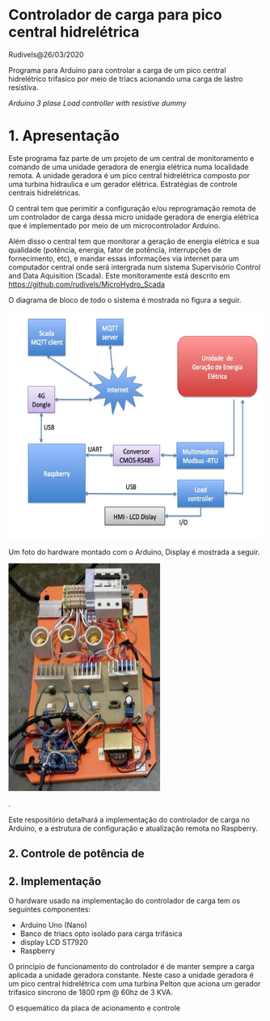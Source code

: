 # Controlador de carga para pico central hidrelétrica
Rudivels@26/03/2020

Programa para Arduino para controlar a carga de um pico central hidrelétrico trifasico por meio de triacs acionando uma carga de lastro resistiva.

*Arduino 3 plase Load controller with resistive dummy*


# 1. Apresentação 
Este programa faz parte de um projeto de um central de monitoramento e comando de uma unidade geradora de energia elétrica numa localidade remota. 
A unidade geradora é um pico central hidrelétrica composto por uma turbina hidraulica e um gerador elétrica. Estratégias de controle centrais hidrelétricas.  

O central tem que perimitir a configuração e/ou reprogramação remota de um controlador de carga dessa micro unidade geradora de energia elétrica que é implementado por meio de um microcontrolador Arduino. 

Além disso o central tem que monitorar a geração de energia elétrica e sua qualidade (potência, energia, fator de potência, interrupções de fornecimento, etc), e mandar essas informações via internet para um computador central onde será intergrada num sistema Supervisório Control and Data Aquisition (Scada). Este monitoramente está descrito em <https://github.com/rudivels/MicroHydro_Scada>

O diagrama de bloco de todo o sistema é mostrada no figura a seguir.

<img src="Diagrama_blocos_Arduin.jpg" alt="Diagrama" title="Diagrama" width="600"  height="450" />

Um foto do hardware montado com o Arduino, Display é mostrada a seguir.


<img src="foto_control_carga.jpg" alt="Quadro" title="Quadro" width="300"  height="450" />

.


Este respositório detalhará a implementação do controlador de carga no Arduino, e a estrutura de configuração e atualização remota no Raspberry. 


## 2. Controle de potência de 


## 2. Implementação 

O hardware usado na implementação do controlador de carga tem os seguintes componentes:
- Arduino Uno (Nano)
- Banco de triacs opto isolado para carga trifásica
- display LCD ST7920
- Raspberry

O principio de funcionamento do controlador é de manter sempre a carga aplicada a unidade geradora constante. Neste caso a unidade geradora é um pico central hidrelétrica com uma turbina Pelton que aciona um gerador trifasico sincrono de 1800 rpm @ 60hz de 3 KVA. 

O esquemático da placa de acionamento e controle 
